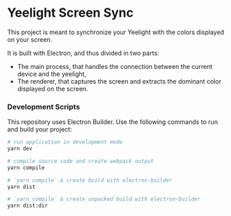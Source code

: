# Yeelight Screen Sync

This project is meant to synchronize your Yeelight with the colors displayed on your screen.

It is built with Electron, and thus divided in two parts:

- The main process, that handles the connection between the current device and the yeelight,
- The renderer, that captures the screen and extracts the dominant color displayed on the screen.

### Development Scripts

This repository uses Electron Builder. Use the following commands to run and build your project:

```bash
# run application in development mode
yarn dev

# compile source code and create webpack output
yarn compile

# `yarn compile` & create build with electron-builder
yarn dist

# `yarn compile` & create unpacked build with electron-builder
yarn dist:dir
```
